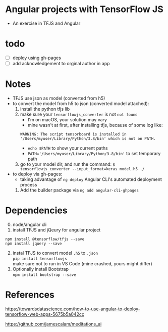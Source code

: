 # Angular projects with TensorFlow JS
- An exercise in TFJS and Angular

# todo
- [ ] deploy using gh-pages
- [ ] add acknowledgement to orginal author in app

# Notes
- TFJS use json as model (converted from h5)
- to convert the model from h5 to json (converted model attached):
    1. install the python tfjs lib
    2. make sure your `tensorflowjs_converter` is not `not found`
        - I'm on macOS, your solution may vary
        - mine wasn't at first, after installing tfjs, because of some log like:
        ```  
        WARNING: The script tensorboard is installed in '/Users/myuser/Library/Python/3.8/bin' which is not on PATH.
        ```
        - `echo $PATH` to show your current paths
        - `PATH='/Users/myuser/Library/Python/3.8/bin'` to set temporary path
    3. go to your model dir, and run the command:
    `$ tensorflowjs_converter --input_format=keras model.h5 ./`
- to deploy via gh-pages:
    - taking advantage of `ng deploy` Angular CLI's automated deployment process
    1. Add the builder package via `ng add angular-cli-ghpages`
    
# Dependencies
0. node/angular cli
1. install TFJS and jQeury for angular project
```
npm install @tensorflow/tfjs --save
npm install jquery --save
```
2. instal TFJS to convert model `.h5` to `.json`  
`pip install tensorflowjs`  
make sure not to run in VS Code (mine crashed, yours might differ)
3. Optionally install Bootstrap  
`npm install bootstrap --save`

# References
https://towardsdatascience.com/how-to-use-angular-to-deploy-tensorflow-web-apps-5675b5a042cc

https://github.com/jamescalam/meditations_ai
